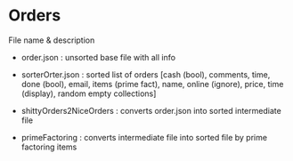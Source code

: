 # Orders

File name & description
* order.json          :   unsorted base file with all info

* sorterOrter.json    :   sorted list of orders [cash (bool), comments, time, done (bool), email, items (prime fact), name, online (ignore), price, time (display), random empty collections]

* shittyOrders2NiceOrders : converts order.json into sorted intermediate file
* primeFactoring          : converts intermediate file into sorted file by prime factoring items